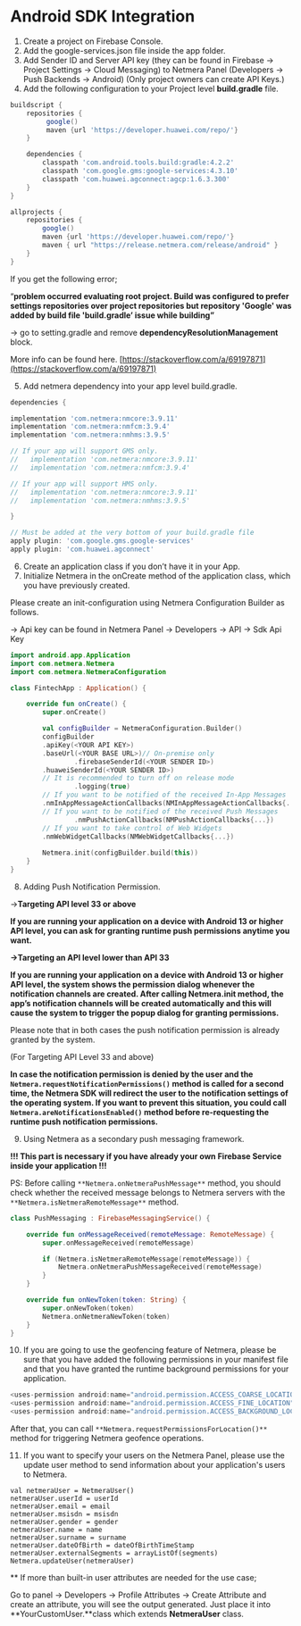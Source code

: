 # Android SDK Integration

1. Create a project on Firebase Console.
2. Add the google-services.json file inside the app folder.
3. Add Sender ID and Server API key (they can be found in Firebase → Project Settings → Cloud Messaging) to Netmera Panel (Developers → Push Backends → Android) (Only project owners can create API Keys.) 
4. Add the following configuration to your Project level **build.gradle** file. 

```groovy
buildscript {
    repositories {
         google()
         maven {url 'https://developer.huawei.com/repo/'}
    }

    dependencies {
	    classpath 'com.android.tools.build:gradle:4.2.2'
	    classpath 'com.google.gms:google-services:4.3.10'
	    classpath 'com.huawei.agconnect:agcp:1.6.3.300'
    }
}

allprojects {
    repositories {
        google()
        maven {url 'https://developer.huawei.com/repo/'}
        maven { url "https://release.netmera.com/release/android" }
    }
}
```

If you get the following error;

“**problem occurred evaluating root project. Build was configured to prefer settings repositories over project repositories but repository 'Google' was added by build file 'build.gradle’ issue while building”**

→ go to setting.gradle and remove **dependencyResolutionManagement** block. 

More info can be found here.  [https://stackoverflow.com/a/69197871](https://stackoverflow.com/a/69197871) 

5. Add netmera dependency into your app level build.gradle.

```groovy
dependencies {

implementation 'com.netmera:nmcore:3.9.11'
implementation 'com.netmera:nmfcm:3.9.4'
implementation 'com.netmera:nmhms:3.9.5'

// If your app will support GMS only. 
//   implementation 'com.netmera:nmcore:3.9.11'
//   implementation 'com.netmera:nmfcm:3.9.4'

// If your app will support HMS only. 
//   implementation 'com.netmera:nmcore:3.9.11'
//   implementation 'com.netmera:nmhms:3.9.5'

}

// Must be added at the very bottom of your build.gradle file
apply plugin: 'com.google.gms.google-services'
apply plugin: 'com.huawei.agconnect'
```

6. Create an application class if you don’t have it in your App. 
7. Initialize Netmera in the onCreate method of the application class, which you have previously created. 

Please create an init-configuration using Netmera Configuration Builder as follows.

→ Api key can be found in Netmera Panel → Developers → API → Sdk Api Key 

```kotlin
import android.app.Application
import com.netmera.Netmera
import com.netmera.NetmeraConfiguration

class FintechApp : Application() {

    override fun onCreate() {
        super.onCreate()

        val configBuilder = NetmeraConfiguration.Builder()
        configBuilder
		.apiKey(<YOUR API KEY>)
		.baseUrl(<YOUR BASE URL>)// On-premise only 
                .firebaseSenderId(<YOUR SENDER ID>)
		.huaweiSenderId(<YOUR SENDER ID>)
		// It is recommended to turn off on release mode 
                .logging(true)
		// If you want to be notified of the received In-App Messages
		.nmInAppMessageActionCallbacks(NMInAppMessageActionCallbacks{...})
		// If you want to be notified of the received Push Messages
                .nmPushActionCallbacks(NMPushActionCallbacks{...})
		// If you want to take control of Web Widgets
		.nmWebWidgetCallbacks(NMWebWidgetCallbacks{...})
		
        Netmera.init(configBuilder.build(this))
    }
}
```

8. Adding Push Notification Permission.                                                        

→**Targeting API level 33 or above**                                                                                                        

**If you are running your application on a device with Android 13 or higher API level, you can ask for granting runtime push permissions anytime you want.** 

 **→Targeting an API level lower than API 33**                                                                                            

 **If you are running your application on a device with Android 13 or higher API level, the system shows the permission dialog whenever the notification channels are created. After calling Netmera.init method, the app’s notification channels will be created automatically and this will cause the system to trigger the popup dialog for granting permissions.**

Please note that in both cases the push notification permission is already granted by the system. 

(For Targeting API Level 33 and above)

**In case the notification permission is denied by the user and the `Netmera.requestNotificationPermissions()` method is called for a second time, the Netmera SDK will redirect the user to the notification settings of the operating system. If you want to prevent this situation, you could call `Netmera.areNotificationsEnabled()` method before re-requesting the runtime push notification permissions.**

9. Using Netmera as a secondary push messaging framework.

**!!! This part is necessary if you have already your own Firebase Service inside your application !!!**                                                               

PS: Before calling `**Netmera.onNetmeraPushMessage**` method, you should check whether the received message belongs to Netmera servers with the `**Netmera.isNetmeraRemoteMessage**` method.

```kotlin
class PushMessaging : FirebaseMessagingService() {

    override fun onMessageReceived(remoteMessage: RemoteMessage) {
        super.onMessageReceived(remoteMessage)

        if (Netmera.isNetmeraRemoteMessage(remoteMessage)) {
            Netmera.onNetmeraPushMessageReceived(remoteMessage)
        } 
    }

    override fun onNewToken(token: String) {
        super.onNewToken(token)
        Netmera.onNetmeraNewToken(token)
    }
}
```

10. If you are going to use the geofencing feature of Netmera, please be sure that you have added the following permissions in your manifest file and that you have granted the runtime background permissions for your application. 

```groovy
<uses-permission android:name="android.permission.ACCESS_COARSE_LOCATION"/>
<uses-permission android:name="android.permission.ACCESS_FINE_LOCATION" />
<uses-permission android:name="android.permission.ACCESS_BACKGROUND_LOCATION"/>

```

After that, you can call `**Netmera.requestPermissionsForLocation()**` method for triggering Netmera geofence operations.

11. If you want to specify your users on the Netmera Panel, please use the update user method to send information about your application's users to Netmera. 

```
val netmeraUser = NetmeraUser()
netmeraUser.userId = userId
netmeraUser.email = email
netmeraUser.msisdn = msisdn
netmeraUser.gender = gender
netmeraUser.name = name
netmeraUser.surname = surname
netmeraUser.dateOfBirth = dateOfBirthTimeStamp
netmeraUser.externalSegments = arrayListOf(segments)
Netmera.updateUser(netmeraUser)
```

** If more than built-in user attributes are needed for the use case;

 Go to panel → Developers → Profile Attributes → Create Attribute and create an attribute, you will see the output generated. Just place it into **YourCustomUser.**class which extends **NetmeraUser** class.
